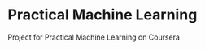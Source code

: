 Practical Machine Learning
=============================

Project for Practical Machine Learning on Coursera

